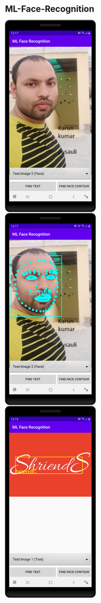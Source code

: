 # ML-Face-Recognition

<img width="300" src="art/pic1.png?raw=true">
<img width="300" src="art/pic2.png?raw=true">
<img width="300" src="art/pic3.png?raw=true">
